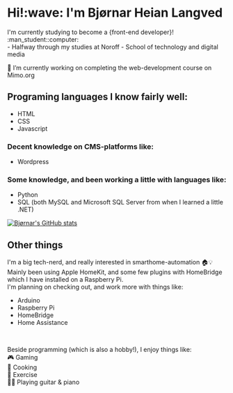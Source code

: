 <H1> Hi!:wave: I'm Bjørnar Heian Langved </h1>

<p>
I'm currently studying to become a {front-end developer}! :man_student::computer: <br>
- Halfway through my studies at Noroff - School of technology and digital media
</p>

<p>
🌱 I’m currently working on completing the web-development course on Mimo.org
</p>


<h2>Programing languages I know fairly well:</h2>
<ul>
  <li>HTML</li> 
  <li>CSS</li>
  <li>Javascript</li>
</ul>

<h3>Decent knowledge on CMS-platforms like:</h3>
<ul>
  <li>Wordpress</li>
</ul>


<h3>Some knowledge, and been working a little with languages like:</h3> 
<ul>
  <li>Python </li>
  <li>SQL (both MySQL and Microsoft SQL Server from when I learned a little .NET)</li>
</ul>

[![Bjørnar's GitHub stats](https://github-readme-stats.vercel.app/api?username=bLangved)](https://github.com/anuraghazra/github-readme-stats)

<h2>Other things</h2>

I'm a big tech-nerd, and really interested in smarthome-automation :house::bulb: <br>
Mainly been using Apple HomeKit, and some few plugins with HomeBridge which I have installed on a Raspberry Pi. <br>
I'm planning on checking out, and work more with things like: <br>

<ul>
  <li>Arduino</li>
  <li>Raspberry Pi</li>
  <li>HomeBridge</li>
  <li>Home Assistance</li>
</ul>

<br>

Beside programming (which is also a hobby!), I enjoy things like: <br>
:video_game: Gaming <br>
:shallow_pan_of_food: Cooking <br>
:running: Exercise <br>
:guitar::musical_keyboard: Playing guitar & piano <br>
